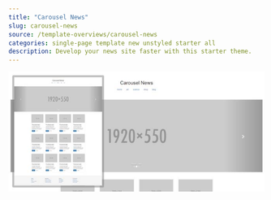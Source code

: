 ```yaml
---
title: "Carousel News"
slug: carousel-news
source: /template-overviews/carousel-news
categories: single-page template new unstyled starter all
description: Develop your news site faster with this starter theme.
---
```


<img src="/img/carousel-news.jpg" class="img-fluid" alt="Carousel News, a starter layout for Bootstrap">
